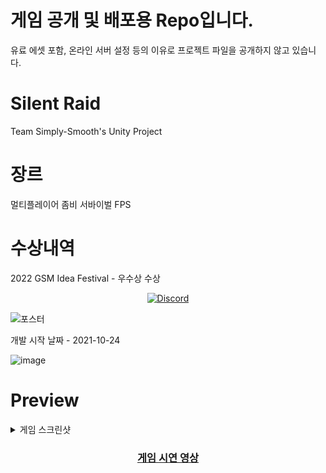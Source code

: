 # 게임 공개 및 배포용 Repo입니다.
유료 에셋 포함, 온라인 서버 설정 등의 이유로 프로젝트 파일을 공개하지 않고 있습니다.     

# Silent Raid
Team Simply-Smooth's Unity Project      

# 장르
멀티플레이어 좀비 서바이벌 FPS

# 수상내역 
2022 GSM Idea Festival - 우수상 수상

<div align="center">

 <p>
 <a href="https://discord.gg/kNn5a8bgXR"><img alt="Discord" src="https://img.shields.io/discord/910704564053901342?color=%20%237289DA&label=Discord%20Chat&logo=DIscord&style=for-the-badge"></a>
</p>
</div>


![포스터](https://user-images.githubusercontent.com/67905493/159593504-f51b781f-47eb-4c83-b272-9ca8015dd11a.png)



개발 시작 날짜 - 2021-10-24

![image](https://user-images.githubusercontent.com/67905493/148181707-c4529c63-9bc7-4e2b-973e-4b5990591243.png)

 
# Preview
<details>
 <summary>게임 스크린샷</summary>
  
  ![image](https://user-images.githubusercontent.com/67905493/148185679-c032fed4-6292-408e-b368-4d74bf28482f.png)

  ![image](https://user-images.githubusercontent.com/67905493/148185666-08ea3607-7b56-4cbf-b9f5-bcebca40556b.png)

 ![image](https://user-images.githubusercontent.com/67905493/148185613-74662bb5-29d1-4d1f-93d7-e95bb9421ea4.png)

 </details>

 
<div align="center">
 
<a href="https://youtu.be/QfdigRZA2Mo"><h3>게임 시연 영상</h3></a>
</div>
  
 

